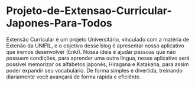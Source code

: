 # Projeto-de-Extensao-Curricular-Japones-Para-Todos

Extensão Curricular é um projeto Universitário, vinculado com a matéria de Extenão da UNIFIL, e o objetivo desse blog é apresentar nosso aplicativo que iremos desenvolver (Enki). Nossa ideia é ajudar pessoas que não possuem condições, para aprender uma outra língua, nesse aplicativo será possível memorizar os alfabetos japonês, Hiragana e Katakana, para assim poder expandir seu vocabulário. De forma simples e divertida, treinando diariamente você avançará de forma rápida e eficiênte.
